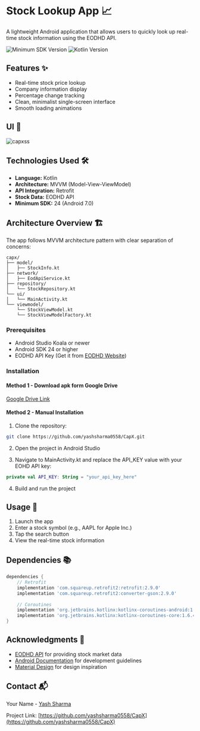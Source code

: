 # Stock Lookup App 📈

A lightweight Android application that allows users to quickly look up real-time stock information using the EODHD API.

![Minimum SDK Version](https://img.shields.io/badge/Min%20SDK-24-brightgreen)
![Kotlin Version](https://img.shields.io/badge/Kotlin-1.8.0-blue)

## Features ✨

- Real-time stock price lookup
- Company information display
- Percentage change tracking
- Clean, minimalist single-screen interface
- Smooth loading animations

## UI 📱

![capxss](https://github.com/user-attachments/assets/61b600d7-ef0d-4d52-8bff-03d38325dc0c)


## Technologies Used 🛠️

- **Language:** Kotlin
- **Architecture:** MVVM (Model-View-ViewModel)
- **API Integration:** Retrofit
- **Stock Data:** EODHD API
- **Minimum SDK:** 24 (Android 7.0)

## Architecture Overview 🏗️

The app follows MVVM architecture pattern with clear separation of concerns:

```
capx/
├── model/
│   ├── StockInfo.kt
├── network/
│   ├── EodApiService.kt
├── repository/
│   └── StockRepository.kt
└── ui/
│   └── MainActivity.kt
└── viewmodel/
    └── StockViewModel.kt
    └── StockViewModelFactory.kt
```

### Prerequisites

- Android Studio Koala or newer
- Android SDK 24 or higher
- EODHD API Key (Get it from [EODHD Website](https://eodhd.com))

### Installation
#### Method 1 - Download apk form Google Drive
[Google Drive Link](https://drive.google.com/file/d/1VVOKzV87ZADgNMwHyQwCMlFLhkr1m8iN/view?usp=drive_link)

#### Method 2 - Manual Installation
1. Clone the repository:
```bash
git clone https://github.com/yashsharma0558/CapX.git
```

2. Open the project in Android Studio

3. Navigate to MainActivity.kt and replace the API_KEY value with your EOHD API key:
```MainActivity.kt
private val API_KEY: String = "your_api_key_here"
```

4. Build and run the project

## Usage 📱

1. Launch the app
2. Enter a stock symbol (e.g., AAPL for Apple Inc.)
3. Tap the search button
4. View the real-time stock information

## Dependencies 📚

```gradle
dependencies {
    // Retrofit
    implementation 'com.squareup.retrofit2:retrofit:2.9.0'
    implementation 'com.squareup.retrofit2:converter-gson:2.9.0'
    
    // Coroutines
    implementation 'org.jetbrains.kotlinx:kotlinx-coroutines-android:1.6.4'
    implementation 'org.jetbrains.kotlinx:kotlinx-coroutines-core:1.6.4'
}
```

## Acknowledgments 🙏

- [EODHD API](https://eodhd.com) for providing stock market data
- [Android Documentation](https://developer.android.com) for development guidelines
- [Material Design](https://material.io) for design inspiration

## Contact 📬

Your Name - [Yash Sharma](https://www.linkedin.com/in/yash-sharma-b802a2251)

Project Link: [https://github.com/yashsharma0558/CapX](https://github.com/yashsharma0558/CapX)


